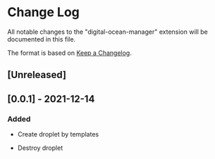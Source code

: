 # Change Log

All notable changes to the "digital-ocean-manager" extension will be documented in this file.

The format is based on [Keep a Changelog](https://keepachangelog.com/en/1.0.0/).

## [Unreleased]

## [0.0.1] - 2021-12-14

### Added

- Create droplet by templates

- Destroy droplet
